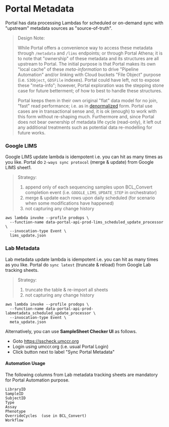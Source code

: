 # Portal Metadata

Portal has data processing Lambdas for scheduled or on-demand sync with "upstream" metadata sources as "source-of-truth". 

> Design Note:
> 
> While Portal offers a convenience way to access these metadata through `/metadata` and `/lims` endpoints; or through Portal Athena; it is to note that "ownership" of these metadata and its structures are all upstream to Portal. The initial purpose is that Portal makes its own "local cache" of these _meta-information_ to drive "Pipeline Automation" and/or linking with Cloud buckets "File Object" purpose (i.e. `S3Object`, `GDSFile` indexes). Portal could have left, not to expose these "meta-info"; however, Portal exploration was the stepping stone case for future betterment; of how to best to handle these structures.
> 
> Portal keeps them in their own original "flat" data model for no join, "fast" read performance; i.e. as in [denormalized](https://www.google.com/search?q=denormalized) form. Portal use cases are in transactional sense and, it is ok (enough) to work with this form without re-shaping much. Furthermore and, since Portal does not bear ownership of metadata life cycle (read-only), it left out any additional treatments such as potential data re-modelling for future works.

### Google LIMS

Google LIMS update lambda is idempotent i.e. you can hit as many times as you like. Portal do `2-ways sync protocol` (merge & update) from Google LIMS sheet1.

> Strategy:  
> 1) append only of each sequencing samples upon BCL_Convert completion event (i.e. `GOOGLE_LIMS_UPDATE_STEP` in orchestrator)
> 2) merge & update each rows upon daily scheduled (for scenario when some modifications have happened)
> 3) not capturing any change history

```
aws lambda invoke --profile prodops \
  --function-name data-portal-api-prod-lims_scheduled_update_processor \
  --invocation-type Event \
  lims_update.json
```

### Lab Metadata

Lab metadata update lambda is idempotent i.e. you can hit as many times as you like. Portal do `sync latest` (truncate & reload) from Google Lab tracking sheets.

> Strategy: 
> 1) truncate the table & re-import all sheets
> 2) not capturing any change history 

```
aws lambda invoke --profile prodops \
  --function-name data-portal-api-prod-labmetadata_scheduled_update_processor \
  --invocation-type Event \
  meta_update.json
```

Alternatively, you can use **SampleSheet Checker UI** as follows.

- Goto https://sscheck.umccr.org
- Login using umccr.org (i.e. usual Portal Login)
- Click button next to label "Sync Portal Metadata"


#### Automation Usage

The following columns from Lab metadata tracking sheets are mandatory for Portal Automation purpose.

```
LibraryID
SampleID
SubjectID
Type
Assay
Phenotype
OverrideCycles  (use in BCL_Convert)
Workflow
```
